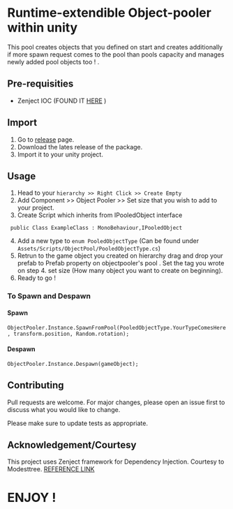 # Runtime-extendible Object-pooler within unity

This pool creates objects that you defined on start and creates additionally if more spawn request comes to the pool than pools capacity and manages newly added pool objects too ! .

## Pre-requisities

- Zenject IOC (FOUND IT [HERE](https://github.com/modesttree/Zenject)  )

## Import

1. Go to [release](https://github.com/ertanturan/UnityObjectPooling/releases) page.
2. Download the lates release of the package.
3. Import it to your unity project.

## Usage

1. Head to your `hierarchy >> Right Click >> Create Empty`
2. Add Component >> Object Pooler >> Set size that you wish to add to your project.
3. Create Script which inherits from IPooledObject interface 

`` public Class ExampleClass : MonoBehaviour,IPooledObject``

4. Add a new type to `enum PooledObjectType` (Can be found under `Assets/Scripts/ObjectPool/PooledObjectType.cs`)
5. Retrun to the game object you created on hierarchy  drag and drop your prefab to Prefab property on objectpooler's pool . Set the tag you wrote on step 4. set size (How many object you want to create on beginning).
6. Ready to go !

### To Spawn and Despawn

#### Spawn
`` ObjectPooler.Instance.SpawnFromPool(PooledObjectType.YourTypeComesHere , transform.position, Random.rotation);  ``
#### Despawn
`` ObjectPooler.Instance.Despawn(gameObject); ``


## Contributing
Pull requests are welcome. For major changes, please open an issue first to discuss what you would like to change.

Please make sure to update tests as appropriate.

## Acknowledgement/Courtesy

This project uses Zenject framework for Dependency Injection. Courtesy to Modesttree. [REFERENCE LINK](https://github.com/modesttree/Zenject)


# ENJOY !
